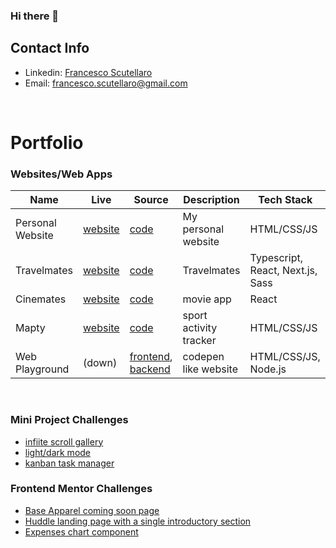 ### Hi there 👋

<!--
**noppytinto/noppytinto** is a ✨ _special_ ✨ repository because its `README.md` (this file) appears on your GitHub profile.

Here are some ideas to get you started:

- 🔭 I’m currently working on ...
- 🌱 I’m currently learning ...
- 👯 I’m looking to collaborate on ...
- 🤔 I’m looking for help with ...
- 💬 Ask me about ...
- 📫 How to reach me: ...
- 😄 Pronouns: ...
- ⚡ Fun fact: ...
-->

## Contact Info

- Linkedin: [Francesco Scutellaro](https://www.linkedin.com/in/francesco-scutellaro)
- Email: <francesco.scutellaro@gmail.com>

<br>

# Portfolio

### Websites/Web Apps

| Name             | Live                                                        | Source                                                                                                                                     | Description            | Tech Stack                       |
|------------------|-------------------------------------------------------------|--------------------------------------------------------------------------------------------------------------------------------------------|------------------------|----------------------------------|
| Personal Website | [website](https://fscutellaro.netlify.app/)                 | [code](https://github.com/noppytinto/personal-website)                                                                                     | My personal website    | HTML/CSS/JS                      |
| Travelmates      | [website](https://travelmates.netlify.app)                  | [code](https://github.com/noppytinto/travelmates)                                                                                          | Travelmates            | Typescript, React, Next.js, Sass |
| Cinemates        | [website](https://cinemates.netlify.app)                    | [code](https://github.com/noppytinto/cinemates)                                                                                            | movie app              | React                            |
| Mapty            | [website](https://noppytinto.github.io/practice-web-mapty/) | [code](https://github.com/noppytinto/practice-web-mapty)                                                                                   | sport activity tracker | HTML/CSS/JS                      |
| Web Playground   | (down)                                                      | [frontend](https://github.com/noppytinto/portfolio-js-web-playground), [backend](https://github.com/noppytinto/node-web-playground-server) | codepen like website   | HTML/CSS/JS, Node.js             |


<br>

### Mini Project Challenges
- [infiite scroll gallery](https://github.com/noppytinto/practice-web--infinite-scroll)
- [light/dark mode](https://github.com/noppytinto/practice-web--dark-theme)
- [kanban task manager](https://github.com/noppytinto/practice-web--drag-n-drop)


### Frontend Mentor Challenges

- [Base Apparel coming soon page](https://github.com/noppytinto/frontendmentor-09-base-apparel-coming-soon)
- [Huddle landing page with a single introductory section](https://github.com/noppytinto/frontendmentor-huddle-landing-page)
- [Expenses chart component](https://github.com/noppytinto/frontendmentor-expenses-chart)